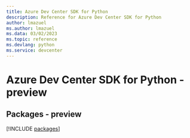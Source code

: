 ```yaml
---
title: Azure Dev Center SDK for Python
description: Reference for Azure Dev Center SDK for Python
author: lmazuel
ms.author: lmazuel
ms.data: 03/02/2023
ms.topic: reference
ms.devlang: python
ms.service: devcenter
---
```

# Azure Dev Center SDK for Python - preview
## Packages - preview
[!INCLUDE [packages](dev-center-index.md)]